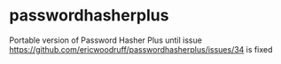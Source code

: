 # passwordhasherplus
Portable version of Password Hasher Plus until issue https://github.com/ericwoodruff/passwordhasherplus/issues/34 is fixed
